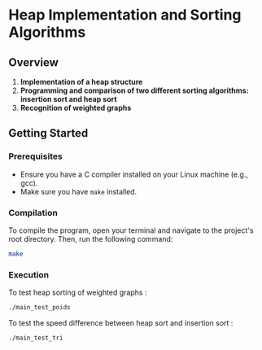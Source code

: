 # Heap Implementation and Sorting Algorithms

## Overview

  1. **Implementation of a heap structure**
  2. **Programming and comparison of two different sorting algorithms: insertion sort and heap sort**
  3. **Recognition of weighted graphs**

     
## Getting Started

### Prerequisites

- Ensure you have a C compiler installed on your Linux machine (e.g., gcc).
- Make sure you have `make` installed.

### Compilation

To compile the program, open your terminal and navigate to the project's root directory. Then, run the following command:
```bash
make
```
### Execution

To test heap sorting of weighted graphs :
```bash
./main_test_poids
```

To test the speed difference between heap sort and insertion sort :
```bash
./main_test_tri
```
